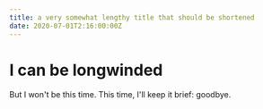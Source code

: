 ```yaml
---
title: a very somewhat lengthy title that should be shortened
date: 2020-07-01T2:16:00:00Z
---
```

# I can be longwinded

But I won't be this time. This time, I'll keep it brief: goodbye. 